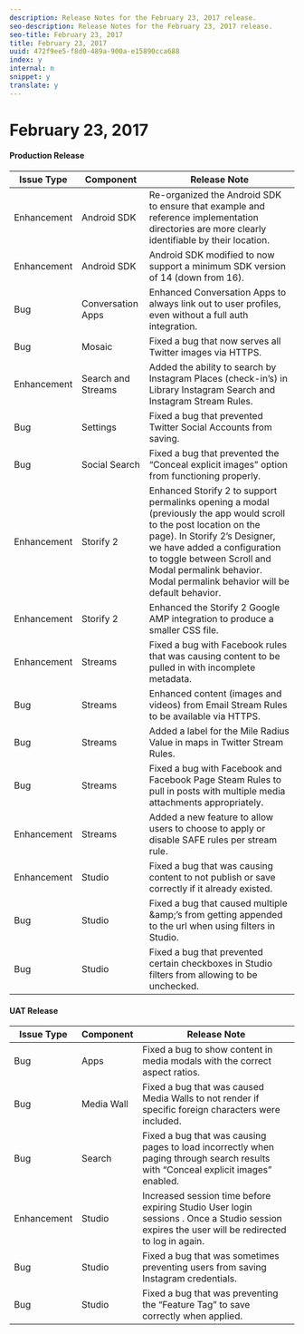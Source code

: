 ```yaml
---
description: Release Notes for the February 23, 2017 release.
seo-description: Release Notes for the February 23, 2017 release.
seo-title: February 23, 2017
title: February 23, 2017
uuid: 472f9ee5-f8d0-489a-900a-e15890cca688
index: y
internal: n
snippet: y
translate: y
---
```


# February 23, 2017


#### Production Release
|  **Issue Type** | **Component** | **Release Note** |
|---|---|---|
|  Enhancement  | Android SDK  | Re-organized the Android SDK to ensure that example and reference implementation directories are more clearly identifiable by their location.  |
|  Enhancement  | Android SDK  | Android SDK modified to now support a minimum SDK version of 14 (down from 16).  |
|  Bug  | Conversation Apps  | Enhanced Conversation Apps to always link out to user profiles, even without a full auth integration.  |
|  Bug  | Mosaic  | Fixed a bug that now serves all Twitter images via HTTPS.  |
|  Enhancement  | Search and Streams  | Added the ability to search by Instagram Places (check-in’s) in Library Instagram Search and Instagram Stream Rules.  |
|  Bug  | Settings  | Fixed a bug that prevented Twitter Social Accounts from saving.  |
|  Bug  | Social Search  | Fixed a bug that prevented the “Conceal explicit images” option from functioning properly.  |
|  Enhancement  | Storify 2  | Enhanced Storify 2 to support permalinks opening a modal (previously the app would scroll to the post location on the page). In Storify 2’s Designer, we have added a configuration to toggle between Scroll and Modal permalink behavior. Modal permalink behavior will be default behavior.  |
|  Enhancement  | Storify 2  | Enhanced the Storify 2 Google AMP integration to produce a smaller CSS file.  |
|  Enhancement  | Streams  | Fixed a bug with Facebook rules that was causing content to be pulled in with incomplete metadata.  |
|  Bug  | Streams  | Enhanced content (images and videos) from Email Stream Rules to be available via HTTPS.  |
|  Bug  | Streams  | Added a label for the Mile Radius Value in maps in Twitter Stream Rules.  |
|  Bug  | Streams  | Fixed a bug with Facebook and Facebook Page Steam Rules to pull in posts with multiple media attachments appropriately.  |
|  Enhancement  | Streams  | Added a new feature to allow users to choose to apply or disable SAFE rules per stream rule.  |
|  Enhancement  | Studio  | Fixed a bug that was causing content to not publish or save correctly if it already existed.  |
|  Bug  | Studio  | Fixed a bug that caused multiple &amp;amp;’s from getting appended to the url when using filters in Studio.  |
|  Bug  | Studio  | Fixed a bug that prevented certain checkboxes in Studio filters from allowing to be unchecked.  |


#### UAT Release
|  **Issue Type** | **Component** | **Release Note** |
|---|---|---|
|  Bug  | Apps  | Fixed a bug to show content in media modals with the correct aspect ratios.  |
|  Bug  | Media Wall  | Fixed a bug that was caused Media Walls to not render if specific foreign characters were included.  |
|  Bug  | Search  | Fixed a bug that was causing pages to load incorrectly when paging through search results with “Conceal explicit images” enabled.  |
|  Enhancement  | Studio  | Increased session time before expiring Studio User login sessions . Once a Studio session expires the user will be redirected to log in again.  |
|  Bug  | Studio  | Fixed a bug that was sometimes preventing users from saving Instagram credentials.  |
|  Bug  | Studio  | Fixed a bug that was preventing the “Feature Tag” to save correctly when applied.  |

